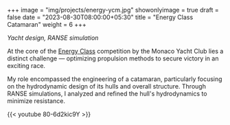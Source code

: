 
+++
image = "img/projects/energy-ycm.jpg"
showonlyimage = true
draft = false
date = "2023-08-30T08:00:00+05:30"
title = "Energy Class Catamaran"
weight = 6
+++

*Yacht design, RANSE simulation*
<!--more-->

At the core of the [Energy Class](https://energyboatchallenge.com/participants/energy-class/) competition by the Monaco Yacht Club lies a distinct challenge — optimizing propulsion methods to secure victory in an exciting race.

My role encompassed the engineering of a catamaran, particularly focusing on the hydrodynamic design of its hulls and overall structure. Through RANSE simulations, I analyzed and refined the hull's hydrodynamics to minimize resistance.

{{< youtube 80-6d2kic9Y >}}